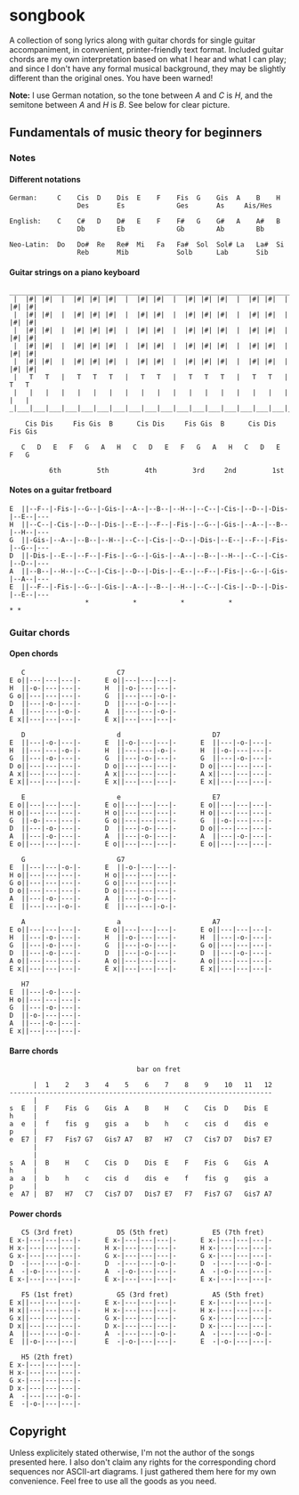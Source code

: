 # songbook

A collection of song lyrics along with guitar chords for single guitar
accompaniment, in convenient, printer-friendly text format. Included
guitar chords are my own interpretation based on what I hear and what I
can play; and since I don't have any formal musical background, they may
be slightly different than the original ones. You have been warned!

**Note:** I use German notation, so the tone between *A* and *C* is *H*,
and the semitone between *A* and *H* is *B*. See below for clear
picture.

## Fundamentals of music theory for beginners

### Notes

#### Different notations

```
German:     C    Cis  D    Dis  E    F    Fis  G    Gis  A    B    H
                 Des       Es             Ges       As     Ais/Hes

English:    C    C#   D    D#   E    F    F#   G    G#   A    A#   B
                 Db        Eb             Gb        Ab        Bb

Neo-Latin:  Do   Do#  Re   Re#  Mi   Fa   Fa#  Sol  Sol# La   La#  Si
                 Reb       Mib            Solb      Lab       Sib
```

#### Guitar strings on a piano keyboard

```
________________________________________________________________________________
 |  |#| |#|  |  |#| |#| |#|  |  |#| |#|  |  |#| |#| |#|  |  |#| |#|  |  |#| |#|
 |  |#| |#|  |  |#| |#| |#|  |  |#| |#|  |  |#| |#| |#|  |  |#| |#|  |  |#| |#|
 |  |#| |#|  |  |#| |#| |#|  |  |#| |#|  |  |#| |#| |#|  |  |#| |#|  |  |#| |#|
 |  |#| |#|  |  |#| |#| |#|  |  |#| |#|  |  |#| |#| |#|  |  |#| |#|  |  |#| |#|
 |  |#| |#|  |  |#| |#| |#|  |  |#| |#|  |  |#| |#| |#|  |  |#| |#|  |  |#| |#|
 |   T   T   |   T   T   T   |   T   T   |   T   T   T   |   T   T   |   T   T
 |   |   |   |   |   |   |   |   |   |   |   |   |   |   |   |   |   |   |   |
_|___|___|___|___|___|___|___|___|___|___|___|___|___|___|___|___|___|___|___|__

    Cis Dis     Fis Gis  B      Cis Dis     Fis Gis  B      Cis Dis     Fis Gis

   C   D   E   F   G   A   H   C   D   E   F   G   A   H   C   D   E   F   G

          6th         5th         4th         3rd     2nd         1st
```

#### Notes on a guitar fretboard

```
E  ||--F--|-Fis-|--G--|-Gis-|--A--|--B--|--H--|--C--|-Cis-|--D--|-Dis-|--E--|---
H  ||--C--|-Cis-|--D--|-Dis-|--E--|--F--|-Fis-|--G--|-Gis-|--A--|--B--|--H--|---
G  ||-Gis-|--A--|--B--|--H--|--C--|-Cis-|--D--|-Dis-|--E--|--F--|-Fis-|--G--|---
D  ||-Dis-|--E--|--F--|-Fis-|--G--|-Gis-|--A--|--B--|--H--|--C--|-Cis-|--D--|---
A  ||--B--|--H--|--C--|-Cis-|--D--|-Dis-|--E--|--F--|-Fis-|--G--|-Gis-|--A--|---
E  ||--F--|-Fis-|--G--|-Gis-|--A--|--B--|--H--|--C--|-Cis-|--D--|-Dis-|--E--|---
                   *           *           *           *                * *
```

### Guitar chords

#### Open chords

```
   C                       C7
E o||---|---|---|-      E o||---|---|---|-
H  ||-o-|---|---|-      H  ||-o-|---|---|-
G o||---|---|---|-      G  ||---|---|-o-|-
D  ||---|-o-|---|-      D  ||---|-o-|---|-
A  ||---|---|-o-|-      A  ||---|---|-o-|-
E x||---|---|---|-      E x||---|---|---|-

   D                       d                       D7
E  ||---|-o-|---|-      E  ||-o-|---|---|-      E  ||---|-o-|---|-
H  ||---|---|-o-|-      H  ||---|---|-o-|-      H  ||-o-|---|---|-
G  ||---|-o-|---|-      G  ||---|-o-|---|-      G  ||---|-o-|---|-
D o||---|---|---|-      D o||---|---|---|-      D o||---|---|---|-
A x||---|---|---|-      A x||---|---|---|-      A x||---|---|---|-
E x||---|---|---|-      E x||---|---|---|-      E x||---|---|---|-

   E                       e                       E7
E o||---|---|---|-      E o||---|---|---|-      E o||---|---|---|-
H o||---|---|---|-      H o||---|---|---|-      H o||---|---|---|-
G  ||-o-|---|---|-      G o||---|---|---|-      G  ||-o-|---|---|-
D  ||---|-o-|---|-      D  ||---|-o-|---|-      D o||---|---|---|-
A  ||---|-o-|---|-      A  ||---|-o-|---|-      A  ||---|-o-|---|-
E o||---|---|---|-      E o||---|---|---|-      E o||---|---|---|-

   G                       G7
E  ||---|---|-o-|-      E  ||-o-|---|---|-
H o||---|---|---|-      H o||---|---|---|-
G o||---|---|---|-      G o||---|---|---|-
D o||---|---|---|-      D o||---|---|---|-
A  ||---|-o-|---|-      A  ||---|-o-|---|-
E  ||---|---|-o-|-      E  ||---|---|-o-|-

   A                       a                       A7
E o||---|---|---|-      E o||---|---|---|-      E o||---|---|---|-
H  ||---|-o-|---|-      H  ||-o-|---|---|-      H  ||---|-o-|---|-
G  ||---|-o-|---|-      G  ||---|-o-|---|-      G o||---|---|---|-
D  ||---|-o-|---|-      D  ||---|-o-|---|-      D  ||---|-o-|---|-
A o||---|---|---|-      A o||---|---|---|-      A o||---|---|---|-
E x||---|---|---|-      E x||---|---|---|-      E x||---|---|---|-

   H7
E  ||---|-o-|---|-
H o||---|---|---|-
G  ||---|-o-|---|-
D  ||-o-|---|---|-
A  ||---|-o-|---|-
E x||---|---|---|-
```

#### Barre chords

```
                                bar on fret

      |  1    2    3    4    5    6    7    8    9    10   11   12
------------------------------------------------------------------
      |
s  E  |  F    Fis  G    Gis  A    B    H    C    Cis  D    Dis  E
h     |
a  e  |  f    fis  g    gis  a    b    h    c    cis  d    dis  e
p     |
e  E7 |  F7   Fis7 G7   Gis7 A7   B7   H7   C7   Cis7 D7   Dis7 E7
      |
      |
s  A  |  B    H    C    Cis  D    Dis  E    F    Fis  G    Gis  A
h     |
a  a  |  b    h    c    cis  d    dis  e    f    fis  g    gis  a
p     |
e  A7 |  B7   H7   C7   Cis7 D7   Dis7 E7   F7   Fis7 G7   Gis7 A7
```

#### Power chords

```
   C5 (3rd fret)           D5 (5th fret)           E5 (7th fret)
E x-|---|---|---|-      E x-|---|---|---|-      E x-|---|---|---|-
H x-|---|---|---|-      H x-|---|---|---|-      H x-|---|---|---|-
G x-|---|---|---|-      G x-|---|---|---|-      G x-|---|---|---|-
D  -|---|---|-o-|-      D  -|---|---|-o-|-      D  -|---|---|-o-|-
A  -|-o-|---|---|-      A  -|-o-|---|---|-      A  -|-o-|---|---|-
E x-|---|---|---|-      E x-|---|---|---|-      E x-|---|---|---|-

   F5 (1st fret)           G5 (3rd fret)           A5 (5th fret)
E x||---|---|---|-      E x-|---|---|---|-      E x-|---|---|---|-
H x||---|---|---|-      H x-|---|---|---|-      H x-|---|---|---|-
G x||---|---|---|-      G x-|---|---|---|-      G x-|---|---|---|-
D x||---|---|---|-      D x-|---|---|---|-      D x-|---|---|---|-
A  ||---|---|-o-|-      A  -|---|---|-o-|-      A  -|---|---|-o-|-
E  ||-o-|---|---|       E  -|-o-|---|---|-      E  -|-o-|---|---|-

   H5 (2th fret)
E x-|---|---|---|-
H x-|---|---|---|-
G x-|---|---|---|-
D x-|---|---|---|-
A  -|---|---|-o-|-
E  -|-o-|---|---|-
```

## Copyright

Unless explicitely stated otherwise, I'm not the author of the songs
presented here. I also don't claim any rights for the corresponding
chord sequences nor ASCII-art diagrams. I just gathered them here for my
own convenience. Feel free to use all the goods as you need.
